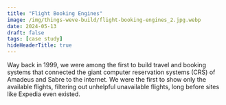```yaml
---
title: "Flight Booking Engines"
image: /img/things-weve-build/flight-booking-engines_2.jpg.webp
date: 2024-05-13
draft: false
tags: [case study]
hideHeaderTitle: true
---
```


Way back in 1999, we were among the first to build travel and booking systems that connected the giant computer reservation systems (CRS) of Amadeus and Sabre to the internet. We were the first to show only the available flights, filtering out unhelpful unavailable flights, long before sites like Expedia even existed.